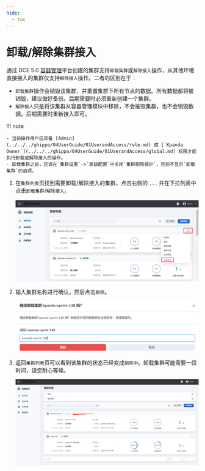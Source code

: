 ```yaml
---
hide:
  - toc
---
```


# 卸载/解除集群接入

通过 DCE 5.0 [容器管理](../../03ProductBrief/what.md)平台创建的集群支持`卸载集群`或`解除接入`操作，从其他环境直接接入的集群仅支持`解除接入`操作。二者的区别在于：

- `卸载集群`操作会销毁该集群，并重置集群下所有节点的数据。所有数据都将被销毁，建议做好备份。后期需要时必须重新创建一个集群。
- `解除接入`只是将该集群从容器管理模块中移除，不会摧毁集群，也不会销毁数据。后期需要时重新接入即可。

!!! note

    - 当前操作用户应具备 [Admin](../../../ghippo/04UserGuide/01UserandAccess/role.md) 或 [`Kpanda Owner`](../../../ghippo/04UserGuide/01UserandAccess/global.md) 权限才能执行卸载或解除接入的操作。
    - 卸载集群之前，应该在`集群设置`->`高级配置`中关闭`集群删除保护`，否则不显示`卸载集群`的选项。

1. 在`集群列表`页找到需要卸载/解除接入的集群，点击右侧的 `...` 并在下拉列表中点击`卸载集群`/`解除接入`。

    ![点击删除按钮](../../images/deletecluster01.png)

2. 输入集群名称进行确认，然后点击`删除`。

    ![确认删除](../../images/deletecluster02.png)

3. 返回`集群列表`页可以看到该集群的状态已经变成`删除中`。卸载集群可能需要一段时间，请您耐心等候。

    ![删除中状态](../../images/deletecluster03.png)
